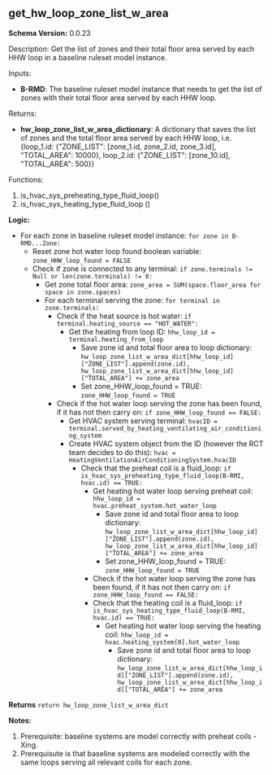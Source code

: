 
## get_hw_loop_zone_list_w_area

**Schema Version:** 0.0.23

Description: Get the list of zones and their total floor area served by each HHW loop in a baseline ruleset model instance.  

Inputs:  
- **B-RMD**: The baseline ruleset model instance that needs to get the list of zones with their total floor area served by each HHW loop.

Returns: 
- **hw_loop_zone_list_w_area_dictionary**: A dictionary that saves the list of zones and the total floor area served by each HHW loop, i.e. {loop_1.id: {"ZONE_LIST": [zone_1.id, zone_2.id, zone_3.id], "TOTAL_AREA": 10000}, loop_2.id: {"ZONE_LIST": [zone_10.id], "TOTAL_AREA": 500}}

Functions:  
1. is_hvac_sys_preheating_type_fluid_loop() 
2. is_hvac_sys_heating_type_fluid_loop ()


**Logic:**   

- For each zone in baseline ruleset model instance: `for zone in B-RMD...Zone:`
  - Reset zone hot water loop found boolean variable: `zone_HHW_loop_found = FALSE`  
  - Check if zone is connected to any terminal: `if zone.terminals != Null or len(zone.terminals) != 0:`
    - Get zone total floor area: `zone_area = SUM(space.floor_area for space in zone.spaces)`
    - For each terminal serving the zone: `for terminal in zone.terminals:`
      - Check if the heat source is hot water: `if terminal.heating_source == "HOT_WATER":`  
        - Get the heating from loop ID: `hhw_loop_id = terminal.heating_from_loop`
          - Save zone id and total floor area to loop dictionary: `hw_loop_zone_list_w_area_dict[hhw_loop_id]["ZONE_LIST"].append(zone.id), hw_loop_zone_list_w_area_dict[hhw_loop_id]["TOTAL_AREA"] += zone_area`
          - Set zone_HHW_loop_found = TRUE: `zone_HHW_loop_found = TRUE`  
      - Check if the hot water loop serving the zone has been found, if it has not then carry on: `if zone_HHW_loop_found == FALSE:`
        - Get HVAC system serving terminal: `hvacID = terminal.served_by_heating_ventilating_air_conditioning_system`
        - Create HVAC system object from the ID (however the RCT team decides to do this): `hvac = HeatingVentilationAirConditioningSystem.hvacID`
          - Check that the preheat coil is a fluid_loop: `if is_hvac_sys_preheating_type_fluid_loop(B-RMI, hvac.id) == TRUE:`   
            - Get heating hot water loop serving preheat coil: `hhw_loop_id = hvac.preheat_system.hot_water_loop`
              - Save zone id and total floor area to loop dictionary: `hw_loop_zone_list_w_area_dict[hhw_loop_id]["ZONE_LIST"].append(zone.id), hw_loop_zone_list_w_area_dict[hhw_loop_id]["TOTAL_AREA"] += zone_area`
              - Set zone_HHW_loop_found = TRUE: `zone_HHW_loop_found = TRUE`  
            - Check if the hot water loop serving the zone has been found, if it has not then carry on: `if zone_HHW_loop_found == FALSE:`
            - Check that the heating coil is a fluid_loop: `if is_hvac_sys_heating_type_fluid_loop(B-RMI, hvac.id) == TRUE:`   
               - Get heating hot water loop serving the heating coil: `hhw_loop_id = hvac.heating_system[0].hot_water_loop`
                 - Save zone id and total floor area to loop dictionary: `hw_loop_zone_list_w_area_dict[hhw_loop_id]["ZONE_LIST"].append(zone.id), hw_loop_zone_list_w_area_dict[hhw_loop_id]["TOTAL_AREA"] += zone_area`

**Returns** `return hw_loop_zone_list_w_area_dict`  

**Notes:**

1. Prerequisite: baseline systems are model correctly with preheat coils - Xing.
2. Prerequisute is that baseline systems are modeled correctly with the same loops serving all relevant coils for each zone. 
